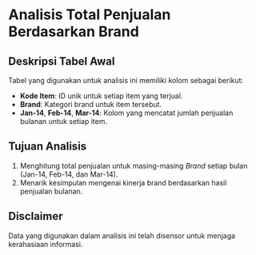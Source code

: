
# Analisis Total Penjualan Berdasarkan Brand

## Deskripsi Tabel Awal
Tabel yang digunakan untuk analisis ini memiliki kolom sebagai berikut:
- **Kode Item**: ID unik untuk setiap item yang terjual.
- **Brand**: Kategori brand untuk item tersebut.
- **Jan-14**, **Feb-14**, **Mar-14**: Kolom yang mencatat jumlah penjualan bulanan untuk setiap item.

## Tujuan Analisis
1. Menghitung total penjualan untuk masing-masing *Brand* setiap bulan (Jan-14, Feb-14, dan Mar-14).
2. Menarik kesimpulan mengenai kinerja brand berdasarkan hasil penjualan bulanan.

## Disclaimer
Data yang digunakan dalam analisis ini telah disensor untuk menjaga kerahasiaan informasi.
